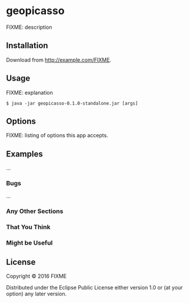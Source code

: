 # geopicasso

FIXME: description

## Installation

Download from http://example.com/FIXME.

## Usage

FIXME: explanation

    $ java -jar geopicasso-0.1.0-standalone.jar [args]

## Options

FIXME: listing of options this app accepts.

## Examples

...

### Bugs

...

### Any Other Sections
### That You Think
### Might be Useful

## License

Copyright © 2016 FIXME

Distributed under the Eclipse Public License either version 1.0 or (at
your option) any later version.
